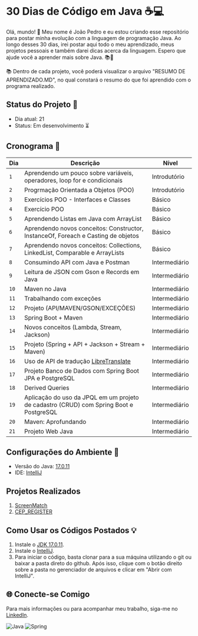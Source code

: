 <p align="center">

# 30 Dias de Código em Java :coffee::computer:

Olá, mundo! :wave: Meu nome é João Pedro e eu estou criando esse repositório para postar minha evolução com a linguagem de programação Java. Ao longo desses 30 dias, irei postar aqui todo o meu aprendizado, meus projetos pessoais e também darei dicas acerca da linguagem. Espero que ajude você a aprender mais sobre Java. :books::rocket:

 :books: Dentro de cada projeto, você poderá visualizar o arquivo "RESUMO DE APRENDIZADO.MD", no qual constará o resumo do que foi aprendido com o programa realizado.

## Status do Projeto :construction:

- Dia atual: 21
- Status: Em desenvolvimento :hourglass_flowing_sand:

## Cronograma :calendar:

| Dia | Descrição | Nível |
| --- | --------- | ----- |
| `1`   |Aprendendo um pouco sobre variáveis, operadores, loop for e condicionais           |   Introdutório   |
| `2`  | Progrmação Orientada a Objetos (POO)       |  Introdutório     |
| `3`  | Exercícios POO - Interfaces e Classes        | Básico      |
| `4`  | Exercício POO          | Básico      |
| `5`  | Aprendendo Listas em Java com ArrayList       |   Básico    |
| `6`  | Aprendendo novos conceitos: Constructor, InstanceOf, Foreach e Casting de objetos          |  Básico     |
| `7`  | Aprendendo novos conceitos: Collections, LinkedList, Comparable e ArrayLists         |  Básico     |
| `8`  |  Consumindo API com Java e Postman      |  Intermediário     |
| `9`  | Leitura de JSON com Gson e Records em Java         |  Intermediário     |
| `10`  |  Maven no Java       |  Intermediário     |
| `11`  |  Trabalhando com exceções       |  Intermediário     |
| `12`  |  Projeto (API/MAVEN/GSON/EXCEÇÕES)       |  Intermediário     |
| `13`  |  Spring Boot + Maven       |  Intermediário     |
| `14`  |  Novos conceitos (Lambda, Stream, Jackson)       |  Intermediário     |
| `15`  |  Projeto (Spring + API + Jackson + Stream + Maven)       |  Intermediário     |
| `16`  |  Uso de API de tradução [LibreTranslate](https://github.com/dynomake/libretranslate-java)    |  Intermediário     |
| `17`  | Projeto Banco de Dados com Spring Boot JPA e PostgreSQL     |  Intermediário     |
| `18`  | Derived Queries     |  Intermediário     |
| `19`  | Aplicação do uso da JPQL em um projeto de cadastro (CRUD) com Spring Boot e PostgreSQL     |  Intermediário     |
| `20`  | Maven: Aprofundando    |  Intermediário     |
| `21`  | Projeto Web Java   |  Intermediário     |


## Configurações do Ambiente :wrench:

- Versão do Java: [17.0.11](https://www.oracle.com/java/technologies/downloads/)
- IDE: [IntelliJ](https://www.jetbrains.com/idea/download/?fromIDE=)

## Projetos Realizados
1. [ScreenMatch](https://github.com/JoaoVianaSouza/ScreenMatch_JavaWeb/tree/main)
2. [CEP_REGISTER](https://github.com/JoaoVianaSouza/CEP_REGISTER)


## Como Usar os Códigos Postados :bulb:

1. Instale o [JDK 17.0.11](https://www.oracle.com/java/technologies/downloads/).
2. Instale o [IntelliJ](https://www.jetbrains.com/idea/download/?fromIDE=).
3. Para iniciar o código, basta clonar para a sua máquina utilizando o git ou baixar a pasta direto do github. Após isso, clique com o botão direito sobre a pasta no gerenciador de arquivos e clicar em "Abrir com IntelliJ".

## 🌐 Conecte-se Comigo

Para mais informações ou para acompanhar meu trabalho, siga-me no [LinkedIn](https://www.linkedin.com/in/joao-pedro-gon%C3%A7alves-viana-de-souza-a33a84242/).

![Java](https://img.icons8.com/color/48/000000/java-coffee-cup-logo--v1.png) ![Spring](https://img.icons8.com/color/48/000000/spring-logo.png)
</p>
